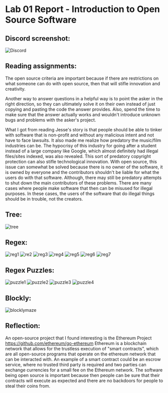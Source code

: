 # Lab 01 Report - Introduction to Open Source Software
## Discord screenshot:
![Discord](Capture.PNG)

## Reading assignments:
The open source criteria are important because if there are restrictions on what someone can do with open source, then that will stifle innovation and creativity.

Another way to answer questions in a helpful way is to point the asker in the right direction, so they can ultimately solve it on their own instead of just copying and pasting the code the answer provides. Also, spend the time to make sure that the answer actually works and wouldn't introduce unknown bugs and problems with the asker's project.

What I got from reading Jesse's story is that people should be able to tinker with software that is non-profit and without any malicious intent and not have to face lawsuits. It also made me realize how predatory the music/film industries can be. The hypocrisy of this industry for going after a student instead of a large company like Google, which almost definitely had illegal files/sites indexed, was also revealed. This sort of predatory copyright protection can also stifle technological innovation. With open source, this issue can somewhat be solved because there is no owner of the software, it is owned by everyone and the contributors shouldn't be liable for what the users do with that software. Although, there may still be predatory attempts to shut down the main contributors of these problems. There are many cases where people make software that then can be misused for illegal purposes. In these cases, the users of the software that do illegal things should be in trouble, not the creators. 

## Tree:
![tree](tree.png)
## Regex:
![reg1](reg1.PNG)
![re2](reg2.PNG)
![reg3](reg3.PNG)
![reg4](reg4.PNG)
![reg5](reg5.PNG)
![reg6](reg6.PNG)
![reg7](reg7.PNG)
## Regex Puzzles:
![puzzle1](puzzle1.PNG)
![puzzle2](puzzle2.PNG)
![puzzle3](puzzle3.PNG)
![puzzle4](puzzle4.PNG)

## Blockly:
![blocklymaze](blocklymaze.png)

## Reflection:
An open-source project that I found interesting is the Ethereum Project https://github.com/ethereum/go-ethereum Ethereum is a blockchain network that allows for the trustless execution of "smart contracts", which are all open-source programs that operate on the ethereum network that can be interacted with. An example of a smart contract could be an escrow service, where no trusted third party is required and two parties can exchange currencies for a small fee on the Ethereum network. The software being open source is important because then people can be sure that their contracts will execute as expected and there are no backdoors for people to steal their coins from.
